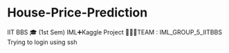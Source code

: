 # House-Price-Prediction
IIT BBS 🎓 (1st Sem)  IML➕Kaggle  Project
 🧑🏻‍💻TEAM : IML_GROUP_5_IITBBS
Trying to login using ssh
